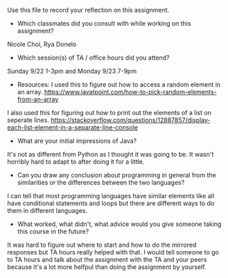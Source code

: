 Use this file to record your reflection on this assignment.

- Which classmates did you consult with while working on this assignment?

Nicole Choi, Rya Donelo

- Which session(s) of TA / office hours did you attend?

Sunday 9/22 1-3pm and Monday 9/23 7-9pm

- Resources:
I used this to figure out how to access a random element in an array.
https://www.javatpoint.com/how-to-pick-random-elements-from-an-array

I also used this for figuring out how to print out the elements of a list on seperate lines.
https://stackoverflow.com/questions/12887857/display-each-list-element-in-a-separate-line-console 

- What are your initial impressions of Java? 

It's not as different from Python as I thought it was going to be. It wasn't horribly hard to adapt to after doing it for a little.

- Can you draw any conclusion about programming in general from the similarities or the differences between the two languages? 

I can tell that most programming languages have similar elements like all have conditional statements and loops but there are different ways to do them in different languages.

- What worked, what didn't, what advice would you give someone taking this course in the future?

It was hard to figure out where to start and how to do the mirrored responses but TA hours really helped with that. I would tell someone to go to TA hours and talk about the assignment with the TA and your peers because it's a lot more helfpul than doing the assignment by yourself.
